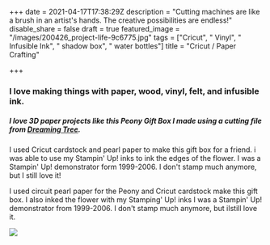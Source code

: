 +++
date = 2021-04-17T17:38:29Z
description = "Cutting machines are like a brush in an artist's hands.                                                                                  The creative possibilities are endless!"
disable_share = false
draft = true
featured_image = "/images/200426_project-life-9c6775.jpg"
tags = ["Cricut", " Vinyl", " Infusible Ink", " shadow box", " water bottles"]
title = "Cricut / Paper Crafting"

+++
### I love making things with paper, wood, vinyl, felt, and infusible ink.  

##### I love 3D paper projects like this Peony Gift Box I made using a cutting file from [Dreaming Tree](https://3dsvg.com/shop/boxes-svg-files/peony-gift-box-svg-silhouette-cameo-cricut-explore/ "Peony Gift Box").

I used Cricut cardstock and pearl paper to make this gift box for a friend.  i was able to use my Stampin' Up! inks to ink the edges of the flower. I was a Stampin' Up! demonstrator form 1999-2006.  I don't stamp much anymore, but I still love it!

I used circuit pearl paper for the Peony and Cricut cardstock make this gift box.  I also inked the flower with my Stamping' Up! inks  I was a Stampin' Up! demonstrator from 1999-2006.  I don't stamp much anymore, but iIstill love it.

![](/images/img_0145.JPEG)